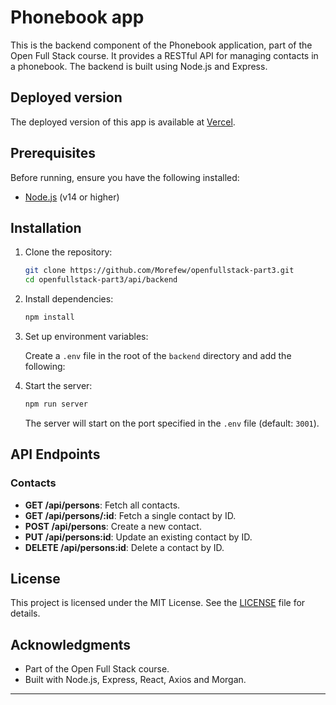 # Phonebook app

This is the backend component of the Phonebook application, part of the Open
Full Stack course. It provides a RESTful API for managing contacts in a phonebook. The backend is built using Node.js and Express.

## Deployed version

The deployed version of this app is available at [Vercel](https://openfullstack-deploy-test-morefews-projects.vercel.app/).


## Prerequisites

Before running, ensure you have the following installed:

- [Node.js](https://nodejs.org/) (v14 or higher)

## Installation

1. Clone the repository:

   ```bash
   git clone https://github.com/Morefew/openfullstack-part3.git
   cd openfullstack-part3/api/backend
   ```

2. Install dependencies:

   ```bash
   npm install
   ```

3. Set up environment variables:

   Create a `.env` file in the root of the `backend` directory and add the following:


4. Start the server:

   ```bash
   npm run server
   ```

   The server will start on the port specified in the `.env` file (default: `3001`).

## API Endpoints

### Contacts

- **GET /api/persons**: Fetch all contacts.
- **GET /api/persons/:id**: Fetch a single contact by ID.
- **POST /api/persons**: Create a new contact.
- **PUT /api/persons:id**: Update an existing contact by ID.
- **DELETE /api/persons:id**: Delete a contact by ID.

## License

This project is licensed under the MIT License. See the [LICENSE](LICENSE) file for details.

## Acknowledgments

- Part of the Open Full Stack course.
- Built with Node.js, Express, React, Axios and Morgan.

---
